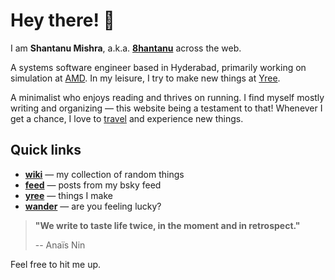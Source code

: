 # Hey there! 👋

I am **Shantanu Mishra**, a.k.a. **[8hantanu](wiki/self/about#8hantanu)** across the web. 

A systems software engineer based in Hyderabad, primarily working on simulation at [AMD](https://www.amd.com).
In my leisure, I try to make new things at [Yree](https://yree.io).

A minimalist who enjoys reading and thrives on running.
I find myself mostly writing and organizing — this website being a testament to that!
Whenever I get a chance, I love to [travel](wiki/self/experiences/travel/) and experience new things.

## Quick links

- **[wiki](wiki)** — my collection of random things
- **[feed](feed)** — posts from my bsky feed
- **[yree](https://yree.io)** — things I make
- **<a href="#" id="wander">wander</a>** — are you feeling lucky?

> **"We write to taste life twice, in the moment and in retrospect."**
>
> -- Anaïs Nin

Feel free to hit me up.

<script>
  document.addEventListener('DOMContentLoaded', function () {
    const wander = document.getElementById('wander');
    if (wander) {
      wander.addEventListener('click', async function (e) {
        e.preventDefault();
        try {
          const resp = await fetch('/sitemap.xml');
          if (!resp.ok) throw new Error('Could not fetch sitemap');
          const xml = await resp.text();
          const parser = new DOMParser();
          const doc = parser.parseFromString(xml, 'application/xml');

          const urls = Array.from(doc.querySelectorAll('url > loc'))
                            .map(el => el.textContent)
                            .filter(u => u && u.startsWith(location.origin));

          if (!urls.length) throw new Error('No URLs found');

          const choice = urls[Math.floor(Math.random() * urls.length)];
          window.location.href = choice;
        } catch (err) {
          console.error(err);
          alert('Something went wrong. Try again later.');
        }
      });
    }
  });
</script>
